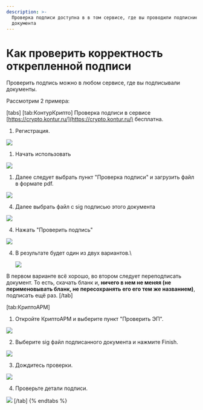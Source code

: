 ```yaml
---
description: >-
  Проверка подписи доступна в в том сервисе, где вы проводили подписние
  документа
---
```


# Как проверить корректность открепленной подписи

Проверить подпись можно в любом сервисе, где вы подписывали документы.

Рассмотрим  2 примера:



[tabs]
[tab:КонтурКрипто]
Проверка подписи в сервисе [https://crypto.kontur.ru/](https://crypto.kontur.ru/) бесплатна.

1. Регистрация.

![](<../../.gitbook/assets/image (63).png>)

1. Начать использовать

![](<../../.gitbook/assets/image (64).png>)

1. Далее следует выбрать пункт "Проверка подписи" и загрузить файл в формате pdf.



![](<../../.gitbook/assets/image (65).png>)

4. Далее выбрать файл с sig подписью этого документа

![](<../../.gitbook/assets/image (66).png>)

4. Нажать "Проверить подпись"

![](<../../.gitbook/assets/image (67).png>)

4.  В результате будет один из двух вариантов.\


    ![](<../../.gitbook/assets/image (68).png>)

В первом варианте  всё хорошо, во втором следует переподписать документ. То есть, скачать бланк и,  **ничего в нем не меняя (не перименовывать бланк, не пересохранять его его тем же названием)**, подписать ещё раз.
[/tab]

[tab:КриптоАРМ]


1. Откройте КриптоАРМ и выберите пункт "Проверить ЭП".

![](<../../.gitbook/assets/image (69).png>)

2. Выберите sig файл подписанного документа и нажмите Finish.

![](<../../.gitbook/assets/image (70).png>)

3. Дождитесь проверки.

![](<../../.gitbook/assets/image (71).png>)

4. Проверьте детали подписи.

![](<../../.gitbook/assets/image (72).png>)
[/tab]
{% endtabs %}

